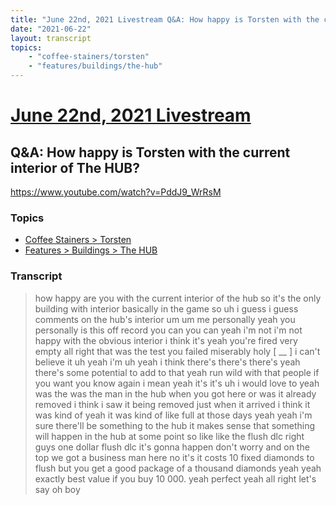 ```yaml
---
title: "June 22nd, 2021 Livestream Q&A: How happy is Torsten with the current interior of The HUB?"
date: "2021-06-22"
layout: transcript
topics:
    - "coffee-stainers/torsten"
    - "features/buildings/the-hub"
---
```

# [June 22nd, 2021 Livestream](../2021-06-22.md)
## Q&A: How happy is Torsten with the current interior of The HUB?
https://www.youtube.com/watch?v=PddJ9_WrRsM

### Topics
* [Coffee Stainers > Torsten](../topics/coffee-stainers/torsten.md)
* [Features > Buildings > The HUB](../topics/features/buildings/the-hub.md)

### Transcript

> how happy are you with the current interior of the hub so it's the only building with interior basically in the game so uh i guess i guess comments on the hub's interior um um me personally yeah you personally is this off record you can you can yeah i'm not i'm not happy with the obvious interior i think it's yeah you're fired very empty all right that was the test you failed miserably holy [ __ ] i can't believe it uh yeah i'm uh yeah i think there's there's there's yeah there's some potential to add to that yeah run wild with that people if you want you know again i mean yeah it's it's uh i would love to yeah was the was the man in the hub when you got here or was it already removed i think i saw it being removed just when it arrived i think it was kind of yeah it was kind of like full at those days yeah yeah i'm sure there'll be something to the hub it makes sense that something will happen in the hub at some point so like like the flush dlc right guys one dollar flush dlc it's gonna happen don't worry and on the top we got a business man here no it's it costs 10 fixed diamonds to flush but you get a good package of a thousand diamonds yeah yeah exactly best value if you buy 10 000. yeah perfect yeah all right let's say oh boy

